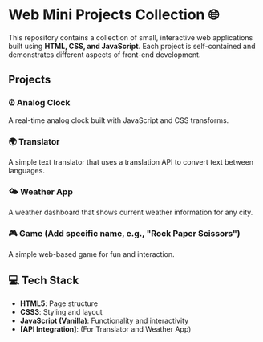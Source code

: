 
# Web Mini Projects Collection 🌐

This repository contains a collection of small, interactive web applications built using **HTML, CSS, and JavaScript**. Each project is self-contained and demonstrates different aspects of front-end development.

## Projects

### ⏰ Analog Clock
A real-time analog clock built with JavaScript and CSS transforms.

### 🌍 Translator
A simple text translator that uses a translation API to convert text between languages.

### 🌤 Weather App
A weather dashboard that shows current weather information for any city.

### 🎮 Game (Add specific name, e.g., "Rock Paper Scissors")
A simple web-based game for fun and interaction.


## 💻 Tech Stack

- **HTML5**: Page structure
- **CSS3**: Styling and layout
- **JavaScript (Vanilla)**: Functionality and interactivity
- **[API Integration]**: (For Translator and Weather App)

